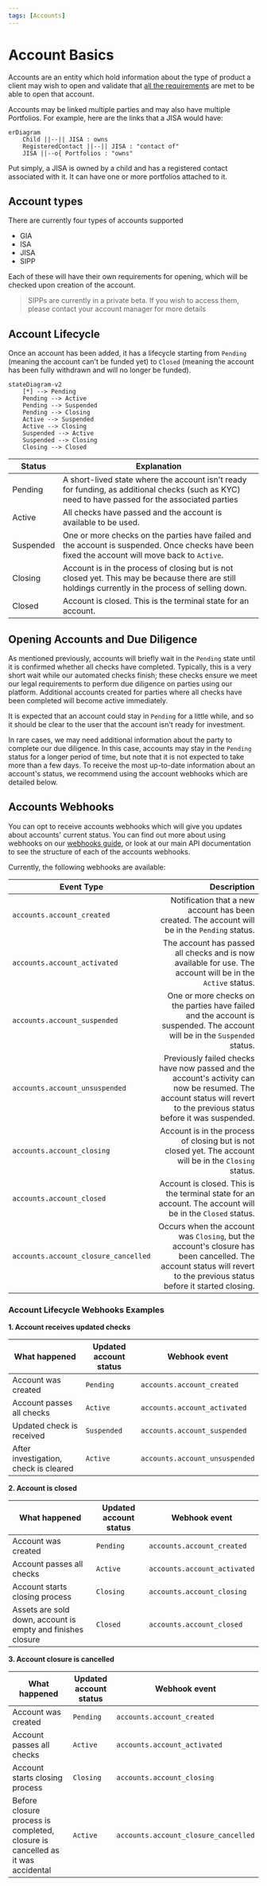 ```yaml
---
tags: [Accounts]
---
```


# Account Basics

Accounts are an entity which hold information about the type of product a client may wish to open and validate that [all the requirements](Opening-Requirements.md) are met to be able to open that account.

Accounts may be linked multiple parties and may also have multiple Portfolios. For example, here are the links that a JISA would have:

```mermaid
erDiagram
    Child ||--|| JISA : owns
    RegisteredContact ||--|| JISA : "contact of"
    JISA ||--o{ Portfolios : "owns"
```

Put simply, a JISA is owned by a child and has a registered contact associated with it. It can have one or more portfolios attached to it.

## Account types

There are currently four types of accounts supported

- GIA
- ISA
- JISA
- SIPP

Each of these will have their own requirements for opening, which will be checked upon creation of the account.

<!-- theme: warning -->
> SIPPs are currently in a private beta. If you wish to access them, please contact your account manager for more details

## Account Lifecycle

Once an account has been added, it has a lifecycle starting from `Pending` (meaning the account can't be funded yet) to `Closed` (meaning the account has been fully withdrawn and will no longer be funded).

```mermaid
stateDiagram-v2
    [*] --> Pending
    Pending --> Active
    Pending --> Suspended
    Pending --> Closing
    Active --> Suspended
    Active --> Closing
    Suspended --> Active
    Suspended --> Closing
    Closing --> Closed
```

| Status | Explanation |
|---|---|
| Pending | A short-lived state where the account isn't ready for funding, as additional checks (such as KYC) need to have passed for the associated parties |
| Active | All checks have passed and the account is available to be used. |
| Suspended | One or more checks on the parties have failed and the account is suspended. Once checks have been fixed the account will move back to `Active`. |
| Closing | Account is in the process of closing but is not closed yet. This may be because there are still holdings currently in the process of selling down. |
| Closed | Account is closed. This is the terminal state for an account. |

## Opening Accounts and Due Diligence

As mentioned previously, accounts will briefly wait in the `Pending` state until it is confirmed whether all checks have completed. Typically, this is a very short wait while our automated checks finish; these checks ensure we meet our legal requirements to perform due diligence on parties using our platform. Additional accounts created for parties where all checks have been completed will become active immediately.  

It is expected that an account could stay in `Pending` for a little while, and so it should be clear to the user that the account isn't ready for investment.


In rare cases, we may need additional information about the party to complete our due diligence. In this case, accounts may stay in the `Pending` status for a longer period of time, but note that it is not expected to take more than a few days. To receive the most up-to-date information about an account's status, we recommend using the account webhooks which are detailed below.

## Accounts Webhooks

You can opt to receive accounts webhooks which will give you updates about accounts' current status. You can find out more about using webhooks on our [webhooks guide](../webhooks/Getting-Started.md), or look at our main API documentation to see the structure of each of the accounts webhooks.

Currently, the following webhooks are available:

| Event Type | Description |
|------------|------------:|
| `accounts.account_created` | Notification that a new account has been created. The account will be in the `Pending` status. |
| `accounts.account_activated` | The account has passed all checks and is now available for use. The account will be in the `Active` status. |
| `accounts.account_suspended` | One or more checks on the parties have failed and the account is suspended. The account will be in the `Suspended` status. |
| `accounts.account_unsuspended` | Previously failed checks have now passed and the account's activity can now be resumed. The account status will revert to the previous status before it was suspended. |
| `accounts.account_closing` | Account is in the process of closing but is not closed yet. The account will be in the `Closing` status. |
| `accounts.account_closed` | Account is closed. This is the terminal state for an account. The account will be in the `Closed` status. |
| `accounts.account_closure_cancelled` | Occurs when the account was `Closing`, but the account's closure has been cancelled. The account status will revert to the previous status before it started closing. |

### Account Lifecycle Webhooks Examples

**1. Account receives updated checks**

| What happened | Updated account status | Webhook event |
| ------------- | ---------------------- | ------------- |
| Account was created | `Pending` | `accounts.account_created` |
| Account passes all checks | `Active` | `accounts.account_activated` |
| Updated check is received | `Suspended` | `accounts.account_suspended` |
| After investigation, check is cleared | `Active` | `accounts.account_unsuspended` |

**2. Account is closed**

| What happened | Updated account status | Webhook event |
| ------------- | ---------------------- | ------------- |
| Account was created | `Pending` | `accounts.account_created` |
| Account passes all checks | `Active` | `accounts.account_activated` |
| Account starts closing process | `Closing` | `accounts.account_closing` |
| Assets are sold down, account is empty and finishes closure | `Closed` | `accounts.account_closed` |

**3. Account closure is cancelled**

| What happened | Updated account status | Webhook event |
| ------------- | ---------------------- | ------------- |
| Account was created | `Pending` | `accounts.account_created` |
| Account passes all checks | `Active` | `accounts.account_activated` |
| Account starts closing process | `Closing` | `accounts.account_closing` |
| Before closure process is completed, closure is cancelled as it was accidental | `Active` | `accounts.account_closure_cancelled` |